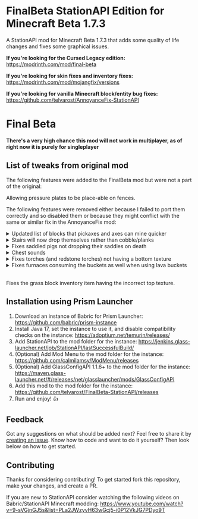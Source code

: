 # FinalBeta StationAPI Edition for Minecraft Beta 1.7.3

A StationAPI mod for Minecraft Beta 1.7.3 that adds some quality of life changes and fixes some graphical issues.

**If you're looking for the Cursed Legacy edition:** https://modrinth.com/mod/final-beta

**If you're looking for skin fixes and inventory fixes:** https://modrinth.com/mod/mojangfix/versions

**If you're looking for vanilla Minecraft block/entity bug fixes:** https://github.com/telvarost/AnnoyanceFix-StationAPI

# Final Beta

**There's a very high chance this mod will not work in multiplayer, as of right now it is purely for singleplayer**

## List of tweaks from original mod

The following features were added to the FinalBeta mod but were not a part of the original:

Allowing pressure plates to be place-able on fences.

The following features were removed either because I failed to port them correctly and so disabled them or because they might conflict with the same or similar fix in the AnnoyanceFix mod:

<details><summary>Updated list of blocks that pickaxes and axes can mine quicker</summary>

**Extra pickaxe blocks:**
- Cobblestone stairs
- Redstone ore
- Iron door
- Bricks
- Furnaces
- Dispensers
- Stone pressure plates
- Rails
- Detector rails
- Powered rails
- Pistons
- Sticky pistons

**Extra axe blocks:**
- Wooden stairs
- Door
- Pressure plates
- Jukebox
- Note blocks
- Pumpkins
- Signs
- Trapdoors
- Ladders
- Crafting tables
- Fences

</details>

<details><summary>Stairs will now drop themselves rather than cobble/planks</summary>

Before:<br>
<video controls src="https://i.imgur.com/QSq8E8m.mp4" />

After:<br>
<video controls src="https://i.imgur.com/l5arDtA.mp4" />

</details>

<details><summary>Fixes saddled pigs not dropping their saddles on death</summary>

Before:
<video controls src="https://i.imgur.com/PVLRNn5.mp4"/>

After:
<video controls src="https://i.imgur.com/0yHHfxB.mp4" />

</details>

<details><summary>Chest sounds</summary>

- Opening / closing chests

**Note: The mod doesn't add any sounds by itself, all of these sounds are already present in your "resources" folder, they are automatically downloaded by Minecraft itself**

</details>

<details><summary>Fixes torches (and redstone torches) not having a bottom texture</summary>

As well as a few of other minor issues such as the useless 10mb array wasting resources. (I think this change was crashing the mod)

## List of changes

### Quality of Life changes

<details><summary>Sugar canes can now be places on sand (planned to be removed since change is already in AnnoyanceFix)</summary>

![sugar cane on sand](https://i.imgur.com/N7WjSx8.png)

</details>

<details><summary>More sounds</summary>

- Minecarts
- Items breaking

**Note: The mod doesn't add any sounds by itself, all of these sounds are already present in your "resources" folder, they are automatically downloaded by Minecraft itself**

</details>

<details><summary>Adds Clouds toggle in Video Settings</summary>

<video controls src="https://i.imgur.com/MUmqtmM.mp4" />

</details>

<details><summary>Removes the id tags above entities while in F3 mode</summary>

Before:<br>
![bunch of animals with id tags above them](https://i.imgur.com/PchbLnx.png)

After:
![bunch of animals without any additional UI elements above them](https://i.imgur.com/TEKQyW2.png)

</details>

<details><summary>Added amount of ingame days and real life days of playtime in F3 overlay</summary>

![white text showingcasing the number of days spent in game](https://i.imgur.com/clje0xb.png)

**Format: ingame days (real life days)**
Both are calculated using the play time stat the player has, which means if the stats file gets corrupted or deleted these numbers will reset as well!

</details>

### Fixes

<details><summary>Fixes selected blocks being rendered under text in containers</summary>

Before:
![blocks being rendered under container text](https://i.imgur.com/jaGMYZy.png)

After:
![blocks being rendered above container text](https://i.imgur.com/giD9ZTm.png)

</details>

<details><summary>Fixes the death screen's &e0 message</summary>

Before:
![death screen displaying &e0](https://i.imgur.com/HHLeOhs.png)

After:
![death screen displaying a yellow score of 0](https://i.imgur.com/rTHeTOk.png)

**Note: Score will always be 0 as nothing gives score in this version**
</details>

<details><summary>Made bows bigger and facing the right direction</summary>

Before:
![player holding a bow](https://i.imgur.com/dRgyr7G.png)

After:
![player holding a bow](https://i.imgur.com/9dgxRej.png)

Also slightly update the skeleton's model to better hold the bow

Before:
![skeleton holding a bow](https://i.imgur.com/4Pqe3pk.png)

After:
![skeleton holding a bow](https://i.imgur.com/SIDJBYI.png)

</details>

<details><summary>Fixes leg armor not being updated while riding</summary>

Before:<br>
<video controls src="https://i.imgur.com/UX9nfs8.mp4" />

After:<br>
<video controls src="https://i.imgur.com/khlHpop.mp4" />

Before:
![player's leg armor not updating its rotation according to the player's legs](https://i.imgur.com/Vx8GAtV.png)

After:
![player's leg armor correctly updating its rotation according to the player's legs](https://i.imgur.com/eHppgk9.png)

</details>

<details><summary>Fixes fishes going above the player's head</summary>

Before:<br>
<video controls src="https://i.imgur.com/jrjL1tW.mp4" />

After:<br>
<video controls src="https://i.imgur.com/5JPT81N.mp4" />

</details>

<details><summary>Fixes Minecarts hardstopping when hitting arrows or dropped items on tracks</summary>

Before:<br>
<video controls src="https://i.imgur.com/5hICLc2.mp4" />

After:<br>
<video controls src="https://i.imgur.com/Hf9X8HM.mp4" />

</details>

<details><summary>Fixes Minecarts flickering while moving</summary>

Before:<br>
<video controls src="https://i.imgur.com/cBUIE5n.mp4" />

After:<br>
<video controls src="https://i.imgur.com/vZGhuos.mp4" />

</details>

Before:
![torches without a bottom texture](https://i.imgur.com/pueAKg3.png)

After:
FinalBeta-StationAPI Edition fixes this differently than the cursed legacy version of the mod.
The fix in this version of the mod uses a json model that adds some tilted pixels to the bottom of the torches.

</details>

<details><summary>Fixes furnaces consuming the buckets as well when using lava buckets</summary>

Before:<br>
<video controls src="https://i.imgur.com/BY0t3iG.mp4"/>

After:
<video controls src="https://i.imgur.com/4O7Fo8V.mp4" />

</details>
<br>

Fixes the grass block inventory item having the incorrect top texture.

## Installation using Prism Launcher

1. Download an instance of Babric for Prism Launcher: https://github.com/babric/prism-instance
2. Install Java 17, set the instance to use it, and disable compatibility checks on the instance: https://adoptium.net/temurin/releases/
3. Add StationAPI to the mod folder for the instance: https://jenkins.glass-launcher.net/job/StationAPI/lastSuccessfulBuild/
4. (Optional) Add Mod Menu to the mod folder for the instance: https://github.com/calmilamsy/ModMenu/releases
5. (Optional) Add GlassConfigAPI 1.1.6+ to the mod folder for the instance: https://maven.glass-launcher.net/#/releases/net/glasslauncher/mods/GlassConfigAPI
6. Add this mod to the mod folder for the instance: https://github.com/telvarost/FinalBeta-StationAPI/releases
7. Run and enjoy! 👍

## Feedback

Got any suggestions on what should be added next? Feel free to share it by [creating an issue](https://github.com/telvarost/FinalBeta-StationAPI/issues/new). Know how to code and want to do it yourself? Then look below on how to get started.

## Contributing

Thanks for considering contributing! To get started fork this repository, make your changes, and create a PR. 

If you are new to StationAPI consider watching the following videos on Babric/StationAPI Minecraft modding: https://www.youtube.com/watch?v=9-sVGjnGJ5s&list=PLa2JWzyvH63wGcj5-i0P12VkJG7PDyo9T
